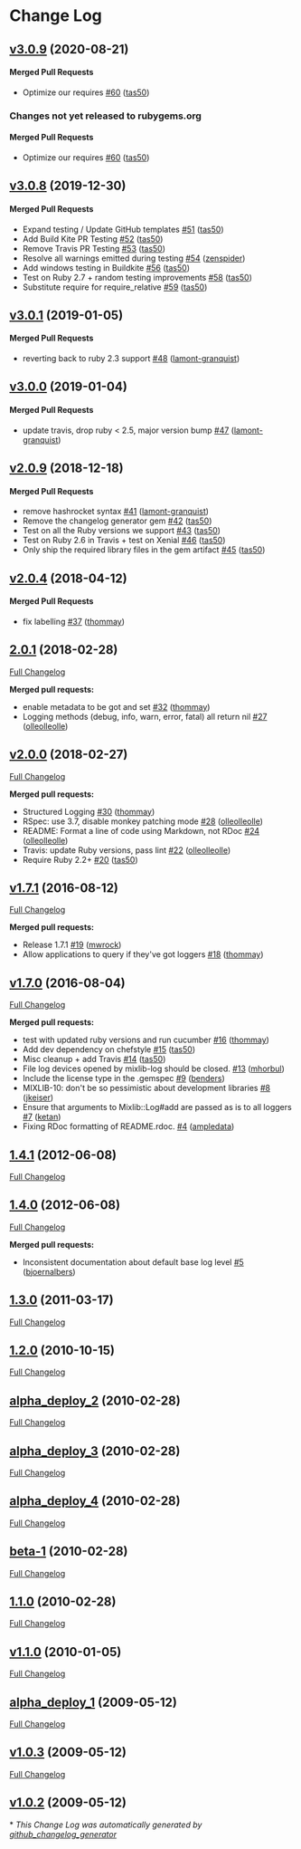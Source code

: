 # Change Log

<!-- latest_release 3.0.9 -->
## [v3.0.9](https://github.com/chef/mixlib-log/tree/v3.0.9) (2020-08-21)

#### Merged Pull Requests
- Optimize our requires [#60](https://github.com/chef/mixlib-log/pull/60) ([tas50](https://github.com/tas50))
<!-- latest_release -->

<!-- release_rollup since=3.0.8 -->
### Changes not yet released to rubygems.org

#### Merged Pull Requests
- Optimize our requires [#60](https://github.com/chef/mixlib-log/pull/60) ([tas50](https://github.com/tas50)) <!-- 3.0.9 -->
<!-- release_rollup -->

<!-- latest_stable_release -->
## [v3.0.8](https://github.com/chef/mixlib-log/tree/v3.0.8) (2019-12-30)

#### Merged Pull Requests
- Expand testing / Update GitHub templates [#51](https://github.com/chef/mixlib-log/pull/51) ([tas50](https://github.com/tas50))
- Add Build Kite PR Testing [#52](https://github.com/chef/mixlib-log/pull/52) ([tas50](https://github.com/tas50))
- Remove Travis PR Testing [#53](https://github.com/chef/mixlib-log/pull/53) ([tas50](https://github.com/tas50))
- Resolve all warnings emitted during testing [#54](https://github.com/chef/mixlib-log/pull/54) ([zenspider](https://github.com/zenspider))
- Add windows testing in Buildkite [#56](https://github.com/chef/mixlib-log/pull/56) ([tas50](https://github.com/tas50))
- Test on Ruby 2.7 + random testing improvements [#58](https://github.com/chef/mixlib-log/pull/58) ([tas50](https://github.com/tas50))
- Substitute require for require_relative [#59](https://github.com/chef/mixlib-log/pull/59) ([tas50](https://github.com/tas50))
<!-- latest_stable_release -->

## [v3.0.1](https://github.com/chef/mixlib-log/tree/v3.0.1) (2019-01-05)

#### Merged Pull Requests
- reverting back to ruby 2.3 support [#48](https://github.com/chef/mixlib-log/pull/48) ([lamont-granquist](https://github.com/lamont-granquist))

## [v3.0.0](https://github.com/chef/mixlib-log/tree/v3.0.0) (2019-01-04)

#### Merged Pull Requests
- update travis, drop ruby &lt; 2.5, major version bump [#47](https://github.com/chef/mixlib-log/pull/47) ([lamont-granquist](https://github.com/lamont-granquist))

## [v2.0.9](https://github.com/chef/mixlib-log/tree/v2.0.9) (2018-12-18)

#### Merged Pull Requests
- remove hashrocket syntax [#41](https://github.com/chef/mixlib-log/pull/41) ([lamont-granquist](https://github.com/lamont-granquist))
- Remove the changelog generator gem [#42](https://github.com/chef/mixlib-log/pull/42) ([tas50](https://github.com/tas50))
- Test on all the Ruby versions we support [#43](https://github.com/chef/mixlib-log/pull/43) ([tas50](https://github.com/tas50))
- Test on Ruby 2.6 in Travis + test on Xenial [#46](https://github.com/chef/mixlib-log/pull/46) ([tas50](https://github.com/tas50))
- Only ship the required library files in the gem artifact [#45](https://github.com/chef/mixlib-log/pull/45) ([tas50](https://github.com/tas50))

## [v2.0.4](https://github.com/chef/mixlib-log/tree/v2.0.4) (2018-04-12)

#### Merged Pull Requests
- fix labelling [#37](https://github.com/chef/mixlib-log/pull/37) ([thommay](https://github.com/thommay))

## [2.0.1](https://github.com/chef/mixlib-log/tree/2.0.1) (2018-02-28)
[Full Changelog](https://github.com/chef/mixlib-log/compare/v2.0.0...2.0.1)

**Merged pull requests:**

- enable metadata to be got and set [\#32](https://github.com/chef/mixlib-log/pull/32) ([thommay](https://github.com/thommay))
- Logging methods \(debug, info, warn, error, fatal\) all return nil [\#27](https://github.com/chef/mixlib-log/pull/27) ([olleolleolle](https://github.com/olleolleolle))

## [v2.0.0](https://github.com/chef/mixlib-log/tree/v2.0.0) (2018-02-27)
[Full Changelog](https://github.com/chef/mixlib-log/compare/v1.7.1...v2.0.0)

**Merged pull requests:**

- Structured Logging [\#30](https://github.com/chef/mixlib-log/pull/30) ([thommay](https://github.com/thommay))
- RSpec: use 3.7, disable monkey patching mode [\#28](https://github.com/chef/mixlib-log/pull/28) ([olleolleolle](https://github.com/olleolleolle))
- README: Format a line of code using Markdown, not RDoc [\#24](https://github.com/chef/mixlib-log/pull/24) ([olleolleolle](https://github.com/olleolleolle))
- Travis: update Ruby versions, pass lint [\#22](https://github.com/chef/mixlib-log/pull/22) ([olleolleolle](https://github.com/olleolleolle))
- Require Ruby 2.2+ [\#20](https://github.com/chef/mixlib-log/pull/20) ([tas50](https://github.com/tas50))

## [v1.7.1](https://github.com/chef/mixlib-log/tree/v1.7.1) (2016-08-12)
[Full Changelog](https://github.com/chef/mixlib-log/compare/v1.7.0...v1.7.1)

**Merged pull requests:**

- Release 1.7.1 [\#19](https://github.com/chef/mixlib-log/pull/19) ([mwrock](https://github.com/mwrock))
- Allow applications to query if they've got loggers [\#18](https://github.com/chef/mixlib-log/pull/18) ([thommay](https://github.com/thommay))

## [v1.7.0](https://github.com/chef/mixlib-log/tree/v1.7.0) (2016-08-04)
[Full Changelog](https://github.com/chef/mixlib-log/compare/1.4.1...v1.7.0)

**Merged pull requests:**

- test with updated ruby versions and run cucumber [\#16](https://github.com/chef/mixlib-log/pull/16) ([thommay](https://github.com/thommay))
- Add dev dependency on chefstyle [\#15](https://github.com/chef/mixlib-log/pull/15) ([tas50](https://github.com/tas50))
- Misc cleanup + add Travis [\#14](https://github.com/chef/mixlib-log/pull/14) ([tas50](https://github.com/tas50))
- File log devices opened by mixlib-log should be closed. [\#13](https://github.com/chef/mixlib-log/pull/13) ([mhorbul](https://github.com/mhorbul))
- Include the license type in the .gemspec [\#9](https://github.com/chef/mixlib-log/pull/9) ([benders](https://github.com/benders))
- MIXLIB-10: don't be so pessimistic about development libraries [\#8](https://github.com/chef/mixlib-log/pull/8) ([jkeiser](https://github.com/jkeiser))
- Ensure that arguments to Mixlib::Log\#add are passed as is to all loggers [\#7](https://github.com/chef/mixlib-log/pull/7) ([ketan](https://github.com/ketan))
- Fixing RDoc formatting of README.rdoc. [\#4](https://github.com/chef/mixlib-log/pull/4) ([ampledata](https://github.com/ampledata))

## [1.4.1](https://github.com/chef/mixlib-log/tree/1.4.1) (2012-06-08)
[Full Changelog](https://github.com/chef/mixlib-log/compare/1.4.0...1.4.1)

## [1.4.0](https://github.com/chef/mixlib-log/tree/1.4.0) (2012-06-08)
[Full Changelog](https://github.com/chef/mixlib-log/compare/1.3.0...1.4.0)

**Merged pull requests:**

- Inconsistent documentation about default base log level [\#5](https://github.com/chef/mixlib-log/pull/5) ([bjoernalbers](https://github.com/bjoernalbers))

## [1.3.0](https://github.com/chef/mixlib-log/tree/1.3.0) (2011-03-17)
[Full Changelog](https://github.com/chef/mixlib-log/compare/1.2.0...1.3.0)

## [1.2.0](https://github.com/chef/mixlib-log/tree/1.2.0) (2010-10-15)
[Full Changelog](https://github.com/chef/mixlib-log/compare/alpha_deploy_2...1.2.0)

## [alpha_deploy_2](https://github.com/chef/mixlib-log/tree/alpha_deploy_2) (2010-02-28)
[Full Changelog](https://github.com/chef/mixlib-log/compare/alpha_deploy_3...alpha_deploy_2)

## [alpha_deploy_3](https://github.com/chef/mixlib-log/tree/alpha_deploy_3) (2010-02-28)
[Full Changelog](https://github.com/chef/mixlib-log/compare/alpha_deploy_4...alpha_deploy_3)

## [alpha_deploy_4](https://github.com/chef/mixlib-log/tree/alpha_deploy_4) (2010-02-28)
[Full Changelog](https://github.com/chef/mixlib-log/compare/beta-1...alpha_deploy_4)

## [beta-1](https://github.com/chef/mixlib-log/tree/beta-1) (2010-02-28)
[Full Changelog](https://github.com/chef/mixlib-log/compare/1.1.0...beta-1)

## [1.1.0](https://github.com/chef/mixlib-log/tree/1.1.0) (2010-02-28)
[Full Changelog](https://github.com/chef/mixlib-log/compare/v1.1.0...1.1.0)

## [v1.1.0](https://github.com/chef/mixlib-log/tree/v1.1.0) (2010-01-05)
[Full Changelog](https://github.com/chef/mixlib-log/compare/alpha_deploy_1...v1.1.0)

## [alpha_deploy_1](https://github.com/chef/mixlib-log/tree/alpha_deploy_1) (2009-05-12)
[Full Changelog](https://github.com/chef/mixlib-log/compare/v1.0.3...alpha_deploy_1)

## [v1.0.3](https://github.com/chef/mixlib-log/tree/v1.0.3) (2009-05-12)
[Full Changelog](https://github.com/chef/mixlib-log/compare/v1.0.2...v1.0.3)

## [v1.0.2](https://github.com/chef/mixlib-log/tree/v1.0.2) (2009-05-12)


\* *This Change Log was automatically generated by [github_changelog_generator](https://github.com/skywinder/Github-Changelog-Generator)*